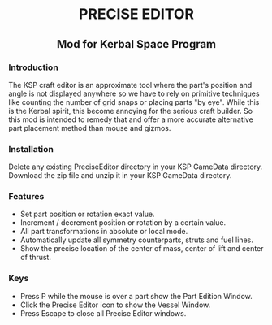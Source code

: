 <h1 style="text-align: center;">PRECISE EDITOR</h1>
<h2 style="text-align: center;">Mod for Kerbal Space Program</h2>

### Introduction
The KSP craft editor is an approximate tool where the part's position and angle is not displayed anywhere so we have to rely on primitive techniques like counting the number of grid snaps or placing parts "by eye". While this is the Kerbal spirit, this become annoying for the serious craft builder. So this mod is intended to remedy that and offer a more accurate alternative part placement method than mouse and gizmos.

### Installation
Delete any existing PreciseEditor directory in your KSP GameData directory.
Download the zip file and unzip it in your KSP GameData directory.

### Features
- Set part position or rotation exact value.
- Increment / decrement position or rotation by a certain value.
- All part transformations in absolute or local mode.
- Automatically update all symmetry counterparts, struts and fuel lines.
- Show the precise location of the center of mass, center of lift and center of thrust.

### Keys
- Press P while the mouse is over a part show the Part Edition Window.
- Click the Precise Editor icon to show the Vessel Window.
- Press Escape to close all Precise Editor windows.